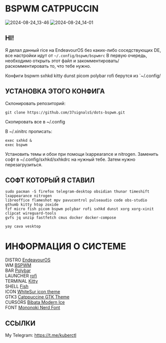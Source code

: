 # BSPWM CATPPUCCIN
![2024-08-24_13-46](https://github.com/user-attachments/assets/034a2f88-b6ad-41fa-903f-c848d341f854)
![2024-08-24_14-01](https://github.com/user-attachments/assets/310e3350-950a-47ca-bae3-3ccdf09916aa)
## HI!
Я делал данный rice на EndeavourOS без каких-либо соседствующих DE, все настройки идут от `~/.config/bspwm/bspwmrc` В первую очередь, необходимо открыть этот файл и закомментировать/раскомментировать то, что тебе нужно.  
  
Конфиги bspwm sxhkd kitty dunst picom polybar rofi берутся из `~/.config/  

## УСТАНОВКА ЭТОГО КОНФИГА
  
Склонировать репозиторий:
```
git clone https://github.com/37signalsS/dots-bspwm.git
```
  
Cкопировать все в ~/.config
  
В ~/.xinitrc прописать:  
```
exec sxhkd &  
exec bspwm 
```
  
Установить темы и обои при помощи lxappearance и nitrogen. Заменить софт в ~/.config/sxhkd/sxhkdrc на нужный тебе. Затем нужно перезагрузиться.  

## СОФТ КОТОРЫЙ Я СТАВИЛ
```
sudo pacman -S firefox telegram-desktop obsidian thunar timeshift lxappearance nitrogen
libreoffice flameshot mpv pavucontrol pulseaudio code obs-studio gthumb kitty htop zoxide
fzf micro fish picom bspwm polybar rofi sxhkd dunst xorg xorg-xinit clipcat wireguard-tools
gvfs jq unzip fastfetch cmus docker docker-compose 

yay cava vesktop
```
  
# ИНФОРМАЦИЯ О СИСТЕМЕ
 DISTRO    [EndeavourOS](https://endeavouros.com/)                        
 WM        [BSPWM](https://github.com/baskerville/bspwm)                  
 BAR       [Polybar](https://github.com/polybar/polybar)                  
 LAUNCHER  [rofi](https://github.com/davatorium/rofi)                     
 TERMINAL  [Kitty](https://github.com/kovidgoyal/kitty)                   
 SHELL     [Fish](https://fishshell.com/)                                 
 ICON      [WhiteSur icon theme](https://www.gnome-look.org/p/1405756)    
 GTK3      [Catppuccine GTK Theme](https://www.gnome-look.org/p/1715554)  
 CURSORS   [Bibata Modern Ice](https://www.gnome-look.org/p/1197198)      
 FONT      [Mononoki Nerd Font](https://www.nerdfonts.com/font-downloads) 
  
## ССЫЛКИ

My Telegram: https://t.me/kuberctl

